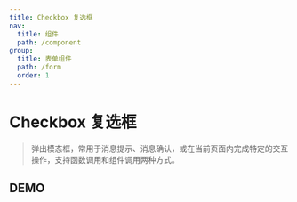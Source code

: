 ```yaml
---
title: Checkbox 复选框
nav:
  title: 组件
  path: /component
group:
  title: 表单组件
  path: /form
  order: 1
---
```


# Checkbox 复选框

> 弹出模态框，常用于消息提示、消息确认，或在当前页面内完成特定的交互操作，支持函数调用和组件调用两种方式。

## DEMO

<code defaultShowCode src="./demo/doc.tsx"></code>

<API></API>
